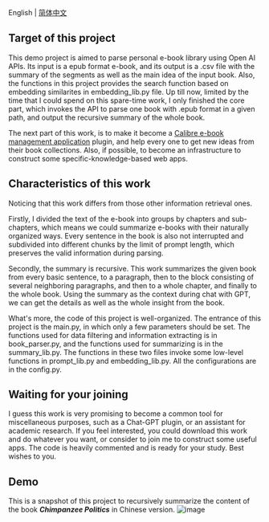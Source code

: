 English | [简体中文](https://github.com/waynia/epub_retrieval/blob/master/readme.zh-CN.md)

## Target of this project

This demo project is aimed to parse personal e-book library using Open AI APIs. Its input is a epub format e-book, and its output is a .csv file with the summary of the segments as well as the main idea of the input book. Also, the functions in this project provides the search function based on embedding similarites in embedding_lib.py file. Up till now, limited by the time that I could spend on this spare-time work, I only finished the core part, which invokes the API to parse one book with .epub format in a given path, and output the recursive summary of the whole book. 

The next part of this work, is to make it become a [Calibre e-book management application](https://calibre-ebook.com/) plugin, and help every one to get new ideas from their book collections. Also, if possible, to become an infrastructure to construct some specific-knowledge-based web apps.

## Characteristics of this work 

Noticing that this work differs from those other information retrieval ones. 

Firstly, I divided the text of the e-book into groups by chapters and sub-chapters, which means we could summarize e-books with their naturally organized ways. Every sentence in the book is also not interrupted and subdivided into different chunks by the limit of prompt length, which preserves the valid information during parsing.

Secondly, the summary is recursive. This work summarizes the given book from every basic sentence, to a paragraph, then to the block consisting of several neighboring paragraphs, and then to a whole chapter, and finally to the whole book. Using the summary as the context during chat with GPT, we can get the details as well as the whole insight from the book.

What's more, the code of this project is well-organized. The entrance of this project is the main.py, in which only a few parameters should be set. The functions used for data filtering and information extracting is in book_parser.py,  and the functions used for summarizing is in the summary_lib.py. The functions in these two files invoke some low-level functions in prompt_lib.py and embedding_lib.py. All the configurations are in the config.py.

## Waiting for your joining

I guess this work is very promising to become a common tool for miscellaneous purposes, such as a Chat-GPT plugin, or an assistant for academic research. If you feel interested, you could download this work and do whatever you want, or consider to join me to construct some useful apps. The code is heavily commented and is ready for your study. Best wishes to you.

## Demo
This is a snapshot of this project to recursively summarize the content of the book ***Chimpanzee Politics*** in Chinese version.
![image](https://user-images.githubusercontent.com/49633741/228145703-5b20c39e-119b-4af5-8327-060fa06e0712.png)
